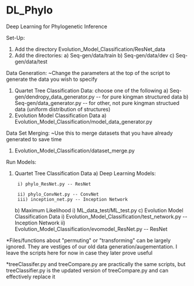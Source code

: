 # DL_Phylo
Deep Learning for Phylogenetic Inference

Set-Up:
1. Add the directory Evolution_Model_Classification/ResNet_data
2. Add the directories:
    a)  Seq-gen/data/train
    b) Seq-gen/data/dev
    c) Seq-gen/data/test
    
Data Generation: 
~Change the parameters at the top of the script to generate the data you wish to specify
1. Quartet Tree Classification Data: choose one of the following
    a) Seq-gen/dendropy_data_generator.py -- for pure kingman structured data
    b) Seq-gen/data_generator.py -- for other, not pure kingman structued data (uniform distribution of structures)
2. Evolution Model Classification Data
    a) Evolution_Model_Classification/model_data_generator.py
    
Data Set Merging:
~Use this to merge datasets that you have already generated to save time
1. Evolution_Model_Classification/dataset_merge.py
    
Run Models:
1. Quartet Tree Classification Data
    a) Deep Learning Models:
    
        i) phylo_ResNet.py -- ResNet
        
        ii) phylo_ConvNet.py -- ConvNet
        iii) inception_net.py -- Inception Network
    b) Maximum Likelihood
        i) ML_data_test/ML_test.py
    c) Evolution Model Classification Data
        i) Evolution_Model_Classification/test_network.py -- Inception Network
        ii) Evolution_Model_Classification/evomodel_ResNet.py -- ResNet
        
*Files/functions about "permuting" or "transforming" can be largely ignored. They are vestiges of our old data generation/augementation. I leave the scripts here for now in case they later prove useful

*treeClassifer.py and treeCompare.py are practically the same scripts, but treeClassifier.py is the updated version of treeCompare.py and can effectively replace it

    
    

